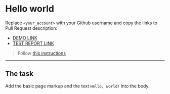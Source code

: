 # Hello world
Replace `<your_account>` with your Github username and copy the links to Pull Request description:
- [DEMO LINK](https://<InvisibleAleks>.github.io/layout_hello-world/)
- [TEST REPORT LINK](https://<InvisibleAleks>.github.io/layout_hello-world/report/html_report/)

> Follow [this instructions](https://mate-academy.github.io/layout_task-guideline/#how-to-solve-the-layout-tasks-on-github)
___

## The task 
Add the basic page markup and the text `Hello, world!` into the body.
